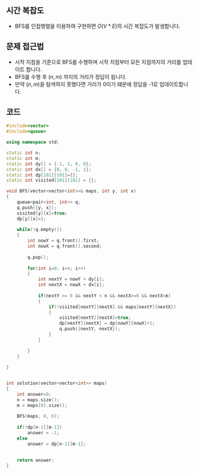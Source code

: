 ## 시간 복잡도
 - BFS를 인접행렬을 이용하여 구현하면 $O(V*E)$의 시간 복잡도가 발생합니다.

## 문제 접근법
 - 시작 지점을 기준으로 BFS를 수행하며 시작 지점부터 모든 지점까지의 거리를 업데이트 합니다.
 - BFS를 수행 후 $(n, m)$ 까지의 거리가 정답이 됩니다.
 - 만약 $(n, m)$을 탐색하지 못했다면 거리가 0이기 떄문에 정답을 -1로 업데이트합니다.

## 코드

```cpp
#include<vector>
#include<queue>

using namespace std;

static int n;
static int m;
static int dy[] = {-1, 1, 0, 0};
static int dx[] = {0, 0, -1, 1};
static int dp[101][101]={};
static int visited[101][101] = {};

void BFS(vector<vector<int>>& maps, int y, int x)
{
    queue<pair<int, int>> q;
    q.push({y, x});
    visited[y][x]=true;
    dp[y][x]=1;
    
    while(!q.empty())
    {
        int nowY = q.front().first;
        int nowX = q.front().second;
        
        q.pop();
        
        for(int i=0; i<4; i++)
        {
            int nextY = nowY + dy[i];
            int nextX = nowX + dx[i];
        
            if(nextY >= 0 && nextY < n && nextX>=0 && nextX<m)
            {
                if(!visited[nextY][nextX] && maps[nextY][nextX])
                {
                    visited[nextY][nextX]=true;
                    dp[nextY][nextX] = dp[nowY][nowX]+1;
                    q.push({nextY, nextX});
                }
            }
        
        }
    }
    
}


int solution(vector<vector<int>> maps)
{
    int answer=0;
    n = maps.size();
    m = maps[0].size();
    
    BFS(maps, 0, 0);
    
    if(!dp[n-1][m-1])
        answer = -1;
    else
        answer = dp[n-1][m-1];
    
    
    return answer;
}
```